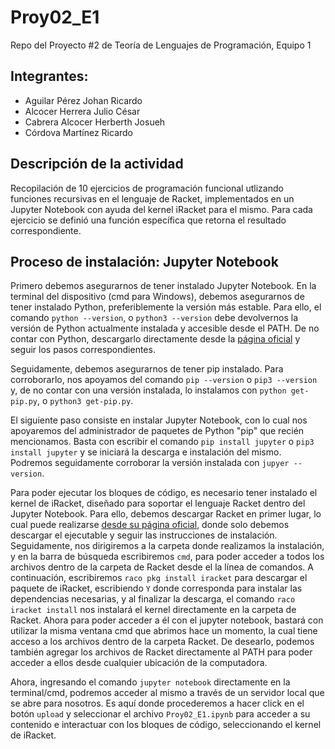# Proy02_E1
Repo del Proyecto #2 de Teoría de Lenguajes de Programación, Equipo 1

## Integrantes:

* Aguilar Pérez Johan Ricardo
* Alcocer Herrera Julio César
* Cabrera Alcocer Herberth Josueh
* Córdova Martínez Ricardo

## Descripción de la actividad

Recopilación de 10 ejercicios de programación funcional utlizando funciones recursivas en el lenguaje de Racket, implementados en un Jupyter Notebook con ayuda del kernel iRacket para el mismo. Para cada ejercicio se definió una función específica que retorna el resultado correspondiente.

## Proceso de instalación: Jupyter Notebook

Primero debemos asegurarnos de tener instalado Jupyter Notebook. En la terminal del dispositivo (cmd para Windows), debemos asegurarnos de tener instalado Python, preferiblemente la versión más estable. Para ello, el comando `python --version`, o `python3 --version` debe devolvernos la versión de Python actualmente instalada y accesible desde el PATH. De no contar con Python, descargarlo directamente desde la [página oficial](https://www.python.org/downloads/) y seguir los pasos correspondientes. 

Seguidamente, debemos asegurarnos de tener pip instalado. Para corroborarlo, nos apoyamos del comando `pip --version` o `pip3 --version` y, de no contar con una versión instalada, lo instalamos con `python get-pip.py`, o `python3 get-pip.py`.

El siguiente paso consiste en instalar Jupyter Notebook, con lo cual nos apoyaremos del administrador de paquetes de Python "pip" que recién mencionamos. Basta con escribir el comando `pip install jupyter` o `pip3 install jupyter` y se iniciará la descarga e instalación del mismo. Podremos seguidamente corroborar la versión instalada con `jupyer --version`.

Para poder ejecutar los bloques de código, es necesario tener instalado el kernel de iRacket, diseñado para soportar el lenguaje Racket dentro del Jupyter Notebook. Para ello, debemos descargar Racket en primer lugar, lo cual puede realizarse [desde su página oficial](https://download.racket-lang.org/), donde solo debemos descargar el ejecutable y seguir las instrucciones de instalación. Seguidamente, nos dirigiremos a la carpeta donde realizamos la instalación, y en la barra de búsqueda escribiremos `cmd`, para poder acceder a todos los archivos dentro de la carpeta de Racket desde el la línea de comandos. A continuación, escribiremos `raco pkg install iracket` para descargar el paquete de iRacket, escribiendo `Y` donde corresponda para instalar las dependencias necesarias, y al finalizar la descarga, el comando `raco iracket install` nos instalará el kernel directamente en la carpeta de Racket. Ahora para poder acceder a él con el jupyter notebook, bastará con utilizar la misma ventana cmd que abrimos hace un momento, la cual tiene acceso a los archivos dentro de la carpeta Racket. De desearlo, podemos también agregar los archivos de Racket directamente al PATH para poder acceder a ellos desde cualquier ubicación de la computadora.

Ahora, ingresando el comando `jupyter notebook` directamente en la terminal/cmd, podremos acceder al mismo a través de un servidor local que se abre para nosotros. Es aquí donde procederemos a hacer click en el botón `upload` y seleccionar el archivo `Proy02_E1.ipynb` para acceder a su contenido e interactuar con los bloques de código, seleccionando el kernel de iRacket. 
